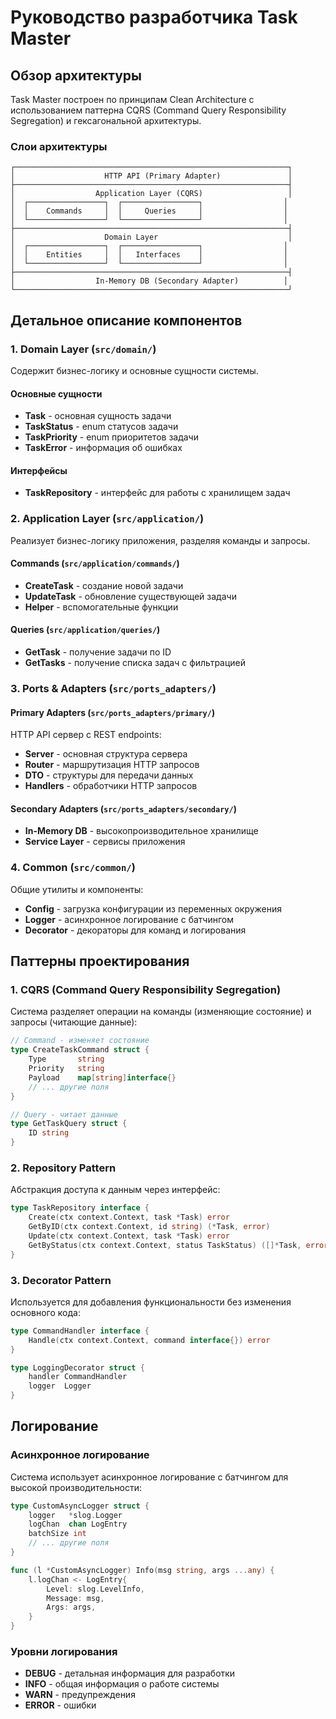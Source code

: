 # Руководство разработчика Task Master

## Обзор архитектуры

Task Master построен по принципам Clean Architecture с использованием паттерна CQRS (Command Query Responsibility Segregation) и гексагональной архитектуры.

### Слои архитектуры

```
┌─────────────────────────────────────────────────────────────┐
│                    HTTP API (Primary Adapter)               │
├─────────────────────────────────────────────────────────────┤
│                  Application Layer (CQRS)                   │
│  ┌─────────────────┐  ┌─────────────────┐                  │
│  │    Commands     │  │     Queries     │                  │
│  └─────────────────┘  └─────────────────┘                  │
├─────────────────────────────────────────────────────────────┤
│                    Domain Layer                             │
│  ┌─────────────────┐  ┌─────────────────┐                  │
│  │    Entities     │  │   Interfaces    │                  │
│  └─────────────────┘  └─────────────────┘                  │
├─────────────────────────────────────────────────────────────┤
│                  In-Memory DB (Secondary Adapter)          │
└─────────────────────────────────────────────────────────────┘
```

## Детальное описание компонентов

### 1. Domain Layer (`src/domain/`)

Содержит бизнес-логику и основные сущности системы.

#### Основные сущности

- **Task** - основная сущность задачи
- **TaskStatus** - enum статусов задачи
- **TaskPriority** - enum приоритетов задачи
- **TaskError** - информация об ошибках

#### Интерфейсы

- **TaskRepository** - интерфейс для работы с хранилищем задач

### 2. Application Layer (`src/application/`)

Реализует бизнес-логику приложения, разделяя команды и запросы.

#### Commands (`src/application/commands/`)

- **CreateTask** - создание новой задачи
- **UpdateTask** - обновление существующей задачи
- **Helper** - вспомогательные функции

#### Queries (`src/application/queries/`)

- **GetTask** - получение задачи по ID
- **GetTasks** - получение списка задач с фильтрацией

### 3. Ports & Adapters (`src/ports_adapters/`)

#### Primary Adapters (`src/ports_adapters/primary/`)

HTTP API сервер с REST endpoints:

- **Server** - основная структура сервера
- **Router** - маршрутизация HTTP запросов
- **DTO** - структуры для передачи данных
- **Handlers** - обработчики HTTP запросов

#### Secondary Adapters (`src/ports_adapters/secondary/`)

- **In-Memory DB** - высокопроизводительное хранилище
- **Service Layer** - сервисы приложения

### 4. Common (`src/common/`)

Общие утилиты и компоненты:

- **Config** - загрузка конфигурации из переменных окружения
- **Logger** - асинхронное логирование с батчингом
- **Decorator** - декораторы для команд и логирования

## Паттерны проектирования

### 1. CQRS (Command Query Responsibility Segregation)

Система разделяет операции на команды (изменяющие состояние) и запросы (читающие данные):

```go
// Command - изменяет состояние
type CreateTaskCommand struct {
    Type       string
    Priority   string
    Payload    map[string]interface{}
    // ... другие поля
}

// Query - читает данные
type GetTaskQuery struct {
    ID string
}
```

### 2. Repository Pattern

Абстракция доступа к данным через интерфейс:

```go
type TaskRepository interface {
    Create(ctx context.Context, task *Task) error
    GetByID(ctx context.Context, id string) (*Task, error)
    Update(ctx context.Context, task *Task) error
    GetByStatus(ctx context.Context, status TaskStatus) ([]*Task, error)
}
```

### 3. Decorator Pattern

Используется для добавления функциональности без изменения основного кода:

```go
type CommandHandler interface {
    Handle(ctx context.Context, command interface{}) error
}

type LoggingDecorator struct {
    handler CommandHandler
    logger  Logger
}
```

## Логирование

### Асинхронное логирование

Система использует асинхронное логирование с батчингом для высокой производительности:

```go
type CustomAsyncLogger struct {
    logger   *slog.Logger
    logChan  chan LogEntry
    batchSize int
    // ... другие поля
}

func (l *CustomAsyncLogger) Info(msg string, args ...any) {
    l.logChan <- LogEntry{
        Level: slog.LevelInfo,
        Message: msg,
        Args: args,
    }
}
```

### Уровни логирования

- **DEBUG** - детальная информация для разработки
- **INFO** - общая информация о работе системы
- **WARN** - предупреждения
- **ERROR** - ошибки

